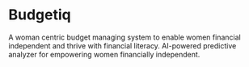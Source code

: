 # Budgetiq
A woman centric budget managing system to enable women financial independent and thrive with financial literacy. AI-powered predictive analyzer for empowering women financially independent.
